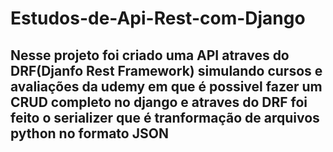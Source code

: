 # Estudos-de-Api-Rest-com-Django

## Nesse projeto foi criado uma API atraves do DRF(Djanfo Rest Framework) simulando cursos e avaliações da udemy em que é possivel fazer um CRUD completo no django e atraves do DRF foi feito o serializer que é tranformação de arquivos python no formato JSON 
